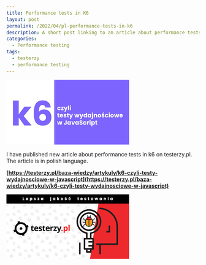 ```yaml
---
title: Performance tests in K6
layout: post
permalink: /2022/04/pl-performance-tests-in-k6
description: A short post linking to an article about performance tests in k6 on testerzy.pl (in Polish).
categories:
  - Performance testing
tags:
  - testerzy 
  - performance testing 
---
```


<img src="/images/blog/k6-czyli-testy-wydajnosciowe-w-javascript.jpg" loading="lazy" alt="">

  

  

I have published new article about performance tests in k6 on testerzy.pl. The article is in polish language.

  

**[https://testerzy.pl/baza-wiedzy/artykuly/k6-czyli-testy-wydajnosciowe-w-javascript](https://testerzy.pl/baza-wiedzy/artykuly/k6-czyli-testy-wydajnosciowe-w-javascript)**

  

  

  

<img src="/images/blog/thumbnail-fb.jpg" loading="lazy" alt="">
